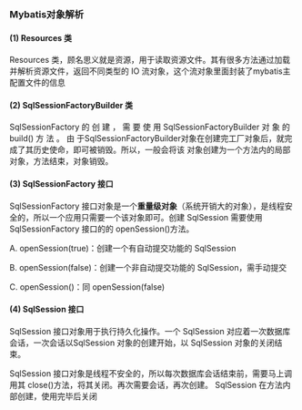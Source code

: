 ### Mybatis对象解析



#### (1)      Resources 类

Resources 类，顾名思义就是资源，用于读取资源文件。其有很多方法通过加载并解析资源文件，返回不同类型的 IO 流对象，这个流对象里面封装了mybatis主配置文件的信息



#### (2)      SqlSessionFactoryBuilder 类

SqlSessionFactory 的 创 建 ， 需 要 使 用 SqlSessionFactoryBuilder 对 象 的 build() 方 法 。 由 于SqlSessionFactoryBuilder对象在创建完工厂对象后，就完成了其历史使命，即可被销毁。所以，一般会将该 对象创建为一个方法内的局部对象，方法结束，对象销毁。



#### (3)      SqlSessionFactory 接口

SqlSessionFactory 接口对象是一个**重量级对象**（系统开销大的对象），是线程安全的，所以一个应用只需要一个该对象即可。创建 SqlSession 需要使用 SqlSessionFactory 接口的的 openSession()方法。

A.  openSession(true)：创建一个有自动提交功能的 SqlSession

B.  openSession(false)：创建一个非自动提交功能的 SqlSession，需手动提交

C.  openSession()：同 openSession(false)



#### (4)      SqlSession 接口

SqlSession 接口对象用于执行持久化操作。一个 SqlSession 对应着一次数据库会话，一次会话以SqlSession 对象的创建开始，以 SqlSession 对象的关闭结束。

SqlSession 接口对象是线程不安全的，所以每次数据库会话结束前，需要马上调用其 close()方法，将其关闭。再次需要会话，再次创建。 SqlSession 在方法内部创建，使用完毕后关闭